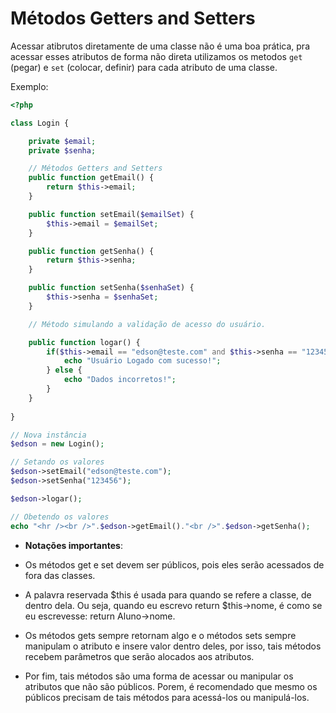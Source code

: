 # Métodos Getters and Setters

Acessar atibrutos diretamente de uma classe não é uma boa prática, pra acessar esses atributos de forma não direta utilizamos os metodos `get` (pegar) e `set` (colocar, definir) para cada atributo de uma classe.

Exemplo:

```php
<?php

class Login {

    private $email;
    private $senha;

    // Métodos Getters and Setters
    public function getEmail() {
        return $this->email;
    }

    public function setEmail($emailSet) {
        $this->email = $emailSet;
    }

    public function getSenha() {
        return $this->senha;
    }

    public function setSenha($senhaSet) {
        $this->senha = $senhaSet;
    }

    // Método simulando a validação de acesso do usuário.

    public function logar() {
        if($this->email == "edson@teste.com" and $this->senha == "123456") {
            echo "Usuário Logado com sucesso!";
        } else {
            echo "Dados incorretos!";
        }
    }
    
}

// Nova instância
$edson = new Login();

// Setando os valores
$edson->setEmail("edson@teste.com");
$edson->setSenha("123456");

$edson->logar();

// Obetendo os valores
echo "<hr /><br />".$edson->getEmail()."<br />".$edson->getSenha();
```
- **Notações importantes**:

- Os métodos get e set devem ser públicos, pois eles serão acessados de fora das classes.

- A palavra reservada $this é usada para quando se refere a classe, de dentro dela. Ou seja, quando eu escrevo return $this->nome, é como se eu escrevesse: return Aluno->nome.

- Os métodos gets sempre retornam algo e o métodos sets sempre manipulam o atributo e insere valor dentro deles, por isso, tais métodos recebem parâmetros que serão alocados aos atributos.

- Por fim, tais métodos são uma forma de acessar ou manipular os atributos que não são públicos. Porem, é recomendado que mesmo os públicos precisam de tais métodos para acessá-los ou manipulá-los.